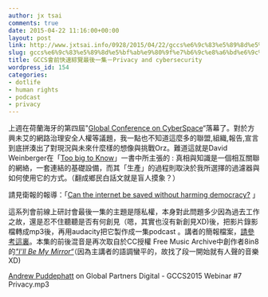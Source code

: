 ```yaml
---
author: jx tsai
comments: true
date: 2015-04-22 11:16:00+00:00
layout: post
link: http://www.jxtsai.info/0928/2015/04/22/gccs%e6%9c%83%e5%89%8d%e5%bf%ab%e9%80%9f%e7%b6%9c%e8%a6%bd%e6%9c%80%e5%be%8c%e4%b8%80%e9%9b%86%ef%bc%8dprivacy-and-cybersecurity/
slug: gccs%e6%9c%83%e5%89%8d%e5%bf%ab%e9%80%9f%e7%b6%9c%e8%a6%bd%e6%9c%80%e5%be%8c%e4%b8%80%e9%9b%86%ef%bc%8dprivacy-and-cybersecurity
title: GCCS會前快速綜覽最後一集－Privacy and cybersecurity
wordpress_id: 154
categories:
- dotlife
- human rights
- podcast
- privacy
---
```


上週在荷蘭海牙的第四屆"[Global Conference on CyberSpace](https://www.gccs2015.com/)“落幕了。對於方興未艾的網路治理安全人權等議題，我一點也不知道這麼多的聯盟,組織,報告,宣言到底拼湊出了對現況與未來什麼樣的想像與挑戰Orz。難道這就是David Weinberger在「[Too big to Know](http://www.toobigtoknow.com/about-2/)」一書中所主張的 : 真相與知識是一個相互關聯的網絡，一套連結的基礎設備，而其「生產」的過程則取決於我所選擇的過濾器與如何使用它的方式。（翻成鄉民白話文就是盲人摸象？）　　　  
  
請見衛報的報導：「[Can the internet be saved without harming democracy?](http://www.theguardian.com/technology/2015/apr/17/can-the-internet-be-saved-without-harming-democracy) 」  
  
這系列會前線上研討會最後一集的主題是隱私權，本身對此問題多少因為過去工作之故，還是忍不住聽聽是否有何創見（嗯，其實也沒有新創見XD)後，把影片錄影檔轉成mp3後，再用audacity把它製作成一集podcast 。講者的簡報檔案，[請參考這裏](https://www.gccs2015.com/sites/default/files/documents/GCCS%20privacy%20PP%20-%20final-3%20%5BRead-Only%5D.pdf)。本集的前後混音是再次取自於CC授權 Free Music Archive中創作者8in8的[_"I'll Be My Mirror“_](http://freemusicarchive.org/music/8in8/Nighty_Night/05_Ill_Be_My_Mirror)（因為主講者的語調蠻平的，故找了段一開始就有人聲的音樂XD)  
  
[Andrew Puddephatt](http://www.gp-digital.org/staff/andrew-puddephatt/) on Global Partners Digital - GCCS2015 Webinar #7 Privacy.mp3  
  

